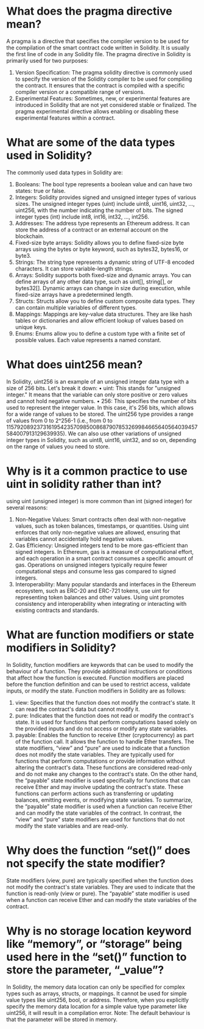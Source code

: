 # What does the pragma directive mean?

A pragma is a directive that specifies the compiler version to be used for the compilation of the smart contract code written in Solidity. It is usually the first line of code in any Solidity file.
The pragma directive in Solidity is primarily used for two purposes:
1. Version Specification: The pragma solidity directive is commonly used to specify the version of the Solidity compiler to be used for compiling the contract. It ensures that the contract is compiled with a specific compiler version or a compatible range of versions.
2. Experimental Features: Sometimes, new, or experimental features are introduced in Solidity that are not yet considered stable or finalized. The pragma experimental directive allows enabling or disabling these experimental features within a contract.

# What are some of the data types used in Solidity?

The commonly used data types in Solidity are:
1. Booleans: The bool type represents a boolean value and can have two states: true or false.
2. Integers: Solidity provides signed and unsigned integer types of various sizes. The unsigned integer types (uint) include uint8, uint16, uint32, ..., uint256, with the number indicating the number of bits. The signed integer types (int) include int8, int16, int32, ..., int256.
3. Addresses: The address type represents an Ethereum address. It can store the address of a contract or an external account on the blockchain.
4. Fixed-size byte arrays: Solidity allows you to define fixed-size byte arrays using the bytes or byte keyword, such as bytes32, bytes16, or byte3.
5. Strings: The string type represents a dynamic string of UTF-8 encoded characters. It can store variable-length strings.
6. Arrays: Solidity supports both fixed-size and dynamic arrays. You can define arrays of any other data type, such as uint[], string[], or bytes32[]. Dynamic arrays can change in size during execution, while fixed-size arrays have a predetermined length.
7. Structs: Structs allow you to define custom composite data types. They can contain multiple variables of different types.
8. Mappings: Mappings are key-value data structures. They are like hash tables or dictionaries and allow efficient lookup of values based on unique keys.
9. Enums: Enums allow you to define a custom type with a finite set of possible values. Each value represents a named constant.


# What does uint256 mean?

In Solidity, uint256 is an example of an unsigned integer data type with a size of 256 bits. Let's break it down:
• uint: This stands for "unsigned integer." It means that the variable can only store positive or zero values and cannot hold negative numbers.
• 256: This specifies the number of bits used to represent the integer value. In this case, it's 256 bits, which allows for a wide range of values to be stored. The uint256 type provides a range of values from 0 to 2^256-1 (i.e., from 0 to 115792089237316195423570985008687907853269984665640564039457584007913129639935).
We can also use other variations of unsigned integer types in Solidity, such as uint8, uint16, uint32, and so on, depending on the range of values you need to store.

# Why is it a common practice to use uint in solidity rather than int?
using uint (unsigned integer) is more common than int (signed integer) for several reasons:
1. Non-Negative Values: Smart contracts often deal with non-negative values, such as token balances, timestamps, or quantities. Using uint enforces that only non-negative values are allowed, ensuring that variables cannot accidentally hold negative values.
2. Gas Efficiency: Unsigned integers tend to be more gas-efficient than signed integers. In Ethereum, gas is a measure of computational effort, and each operation in a smart contract consumes a specific amount of gas. Operations on unsigned integers typically require fewer computational steps and consume less gas compared to signed integers.
3. Interoperability: Many popular standards and interfaces in the Ethereum ecosystem, such as ERC-20 and ERC-721 tokens, use uint for representing token balances and other values. Using
uint promotes consistency and interoperability when integrating or interacting with existing contracts and standards.


# What are function modifiers or state modifiers in Solidity?

In Solidity, function modifiers are keywords that can be used to modify the behaviour of a function. They provide additional instructions or conditions that affect how the function is executed. Function modifiers are placed before the function definition and can be used to restrict access, validate inputs, or modify the state.
Function modifiers in Solidity are as follows:
1. view: Specifies that the function does not modify the contract's state. It can read the contract's data but cannot modify it.
2. pure: Indicates that the function does not read or modify the contract's state. It is used for functions that perform computations based solely on the provided inputs and do not access or modify any state variables.
3. payable: Enables the function to receive Ether (cryptocurrency) as part of the function call. It allows the function to handle Ether transfers.
The state modifiers, “view” and “pure” are used to indicate that a function does not modify the state variables. They are typically used for functions that perform computations or provide information without altering the contract's data. These functions are considered read-only and do not make any changes to the contract's state. 
On the other hand, the “payable” state modifier is used specifically for functions that can receive Ether and may involve updating the contract's state. These functions can perform actions such as transferring or updating balances, emitting events, or modifying state variables.
To summarize, the “payable” state modifier is used when a function can receive Ether and can modify the state variables of the contract. In contrast, the “view” and “pure” state modifiers are used for functions that do not modify the state variables and are read-only.

# Why does the function “set()” does not specify the state modifier?

State modifiers (view, pure) are typically specified when the function does not modify the contract's state variables. They are used to indicate that the function is read-only (view or pure). The “payable” state modifier is used when a function can receive Ether and can modify the state variables of the contract.

# Why is no storage location keyword like “memory”, or “storage” being used here in the “set()” function to store the parameter, “_value”?

In Solidity, the memory data location can only be specified for complex types such as arrays, structs, or mappings. It cannot be used for simple value types like uint256, bool, or address. Therefore, when you explicitly specify the memory data location for a simple value type parameter like uint256, it will result in a compilation error.
Note: The default behaviour is that the parameter will be stored in memory.